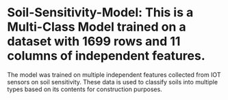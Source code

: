# Soil-Sensitivity-Model: This is a Multi-Class Model trained on a dataset with 1699 rows and 11 columns of independent features.
The model was trained on multiple independent features collected from IOT sensors on soil sensitivity. These data is used to classify soils into multiple types based on its contents for construction purposes.
